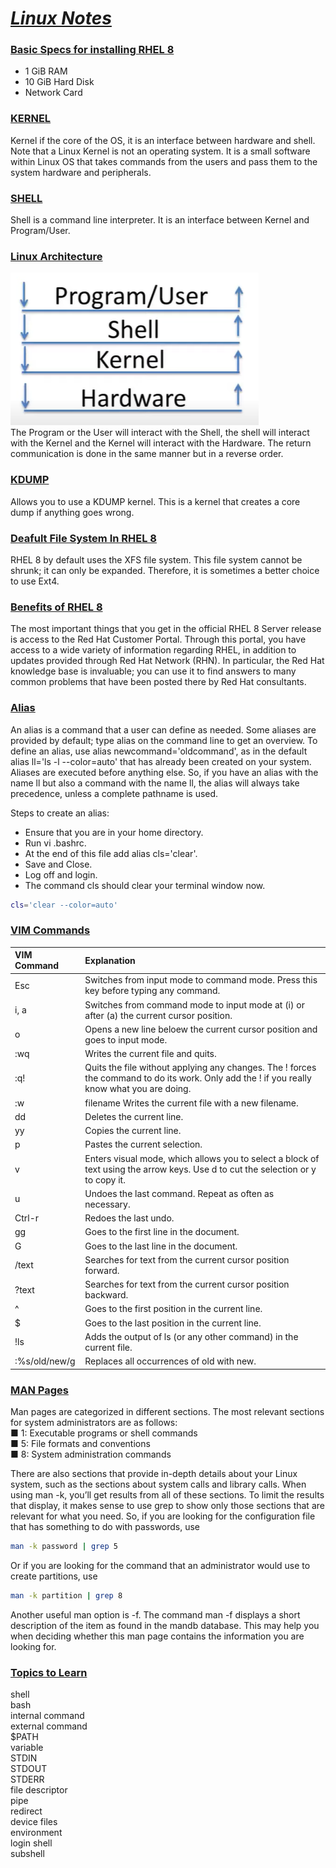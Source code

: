 # <b><ins><i>Linux Notes</i></ins></b>
  
### <b><ins>Basic Specs for installing RHEL 8</ins></b>
* 1 GiB RAM
* 10 GiB Hard Disk
* Network Card

### <b><ins>KERNEL</ins></b>
Kernel if the core of the OS, it is an interface between hardware and shell. Note that a Linux Kernel is not an operating system. It is a small software within Linux OS that takes commands from the users and pass them to the system hardware and peripherals.
  
### <b><ins>SHELL</ins></b>  
Shell is a command line interpreter. It is an interface between Kernel and Program/User. 

### <b><ins>Linux Architecture</ins></b>

![alt text](https://github.com/DevenSuji/MasteringLinux/blob/main/Pictures/Linux_Architecture.PNG?raw=true)  
The Program or the User will interact with the Shell, the shell will interact with the Kernel and the Kernel will interact with the Hardware. The return communication is done in the same manner but in a reverse order.
  
### <b><ins>KDUMP</ins></b> 
Allows you to use a KDUMP kernel. This is a kernel that creates a core dump if anything goes wrong.  
  
### <b><ins>Deafult File System In RHEL 8</ins></b>
RHEL 8 by default uses the XFS file system. This file system cannot be shrunk; it can only be expanded. Therefore, it is sometimes a better choice to use Ext4.  
  
### <b><ins>Benefits of RHEL 8</ins></b>
The most important things that you get in the official RHEL 8 Server release is access to the Red Hat Customer Portal. Through this portal, you have access to a wide variety of information regarding RHEL, in addition to updates provided through Red Hat Network (RHN). In particular, the Red Hat knowledge base is invaluable; you can use it to find answers to many common problems that have been posted there by Red Hat consultants.

### <b><ins>Alias</ins></b>
An alias is a command that a user can define as needed. Some aliases are provided by default; type alias on the command line to get an overview. To define an alias, use alias newcommand='oldcommand', as in the default alias ll='ls -l --color=auto' that has already been created on your system. Aliases are executed before anything else. So, if you have an alias with the name ll but also a command with the name ll, the alias will always take precedence, unless a complete pathname is used.  
  
Steps to create an alias:  
* Ensure that you are in your home directory.
* Run vi .bashrc.
* At the end of this file add alias cls='clear'.
* Save and Close.
* Log off and login.
* The command cls should clear your terminal window now.

```bash
cls='clear --color=auto'
```

### <b><ins>VIM Commands</ins></b>

| VIM Command | Explanation |   
|:-------|:----------|
| Esc | Switches from input mode to command mode. Press this key before typing any command. |
| i, a | Switches from command mode to input mode at (i) or after (a) the current cursor position. |
| o | Opens a new line beloew the current cursor position and goes to input mode. | 
| :wq | Writes the current file and quits. |
| :q! | Quits the file without applying any changes. The ! forces the command to do its work. Only add the ! if you really know what you are doing. |
| :w | filename Writes the current file with a new filename. |
| dd | Deletes the current line. |
| yy | Copies the current line. |
| p | Pastes the current selection. |
| v | Enters visual mode, which allows you to select a block of text using the arrow keys. Use d to cut the selection or y to copy it. |
| u | Undoes the last command. Repeat as often as necessary. |
| Ctrl-r | Redoes the last undo. |
| gg | Goes to the first line in the document. |
| G | Goes to the last line in the document. |
| /text | Searches for text from the current cursor position forward. |
| ?text | Searches for text from the current cursor position backward. |
| ^ | Goes to the first position in the current line. |
| $ | Goes to the last position in the current line. |
| !ls | Adds the output of ls (or any other command) in the current file. |
|:%s/old/new/g | Replaces all occurrences of old with new. |

### <b><ins>MAN Pages</ins></b>

Man pages are categorized in different sections. The most relevant sections for
system administrators are as follows:  
■ 1: Executable programs or shell commands  
■ 5: File formats and conventions  
■ 8: System administration commands  
  
There are also sections that provide in-depth details about your Linux system, such as the sections about system calls and library calls. When using man -k, you’ll get results from all of these sections. To limit the results that display, it makes sense to
use grep to show only those sections that are relevant for what you need. So, if you are looking for the configuration file that has something to do with passwords, use
```bash
man -k password | grep 5
```   
Or if you are looking for the command that an administrator would use to create partitions, use 
```bash
man -k partition | grep 8
```
Another useful man option is -f. The command man -f <somecommand> displays a short description of the item as found in the mandb database. This may help you when deciding whether this man page contains the information you are looking for.

### <b><ins>Topics to Learn</ins></b>
shell  
bash  
internal command  
external command  
$PATH  
variable  
STDIN  
STDOUT  
STDERR  
file descriptor  
pipe  
redirect  
device files   
environment  
login shell  
subshell  